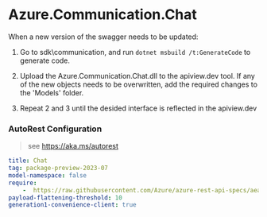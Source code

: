 # Azure.Communication.Chat
When a new version of the swagger needs to be updated:
1. Go to sdk\communication, and run `dotnet msbuild /t:GenerateCode` to generate code.
2. Upload the Azure.Communication.Chat.dll to the apiview.dev tool.
If any of the new objects needs to be overwritten, add the required changes to the 'Models' folder.

3. Repeat 2 and 3 until the desided interface is reflected in the apiview.dev 

### AutoRest Configuration
> see https://aka.ms/autorest

``` yaml
title: Chat
tag: package-preview-2023-07
model-namespace: false
require:
    -  https://raw.githubusercontent.com/Azure/azure-rest-api-specs/aea5c54820c38a6a176f45cfa0366c0e8157e093/specification/communication/data-plane/Chat/readme.md
payload-flattening-threshold: 10
generation1-convenience-client: true
